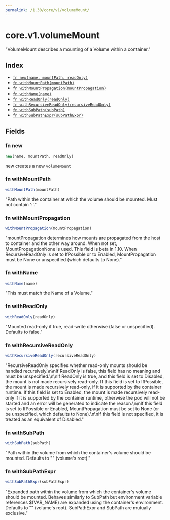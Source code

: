 ```yaml
---
permalink: /1.30/core/v1/volumeMount/
---
```


# core.v1.volumeMount

"VolumeMount describes a mounting of a Volume within a container."

## Index

* [`fn new(name, mountPath, readOnly)`](#fn-new)
* [`fn withMountPath(mountPath)`](#fn-withmountpath)
* [`fn withMountPropagation(mountPropagation)`](#fn-withmountpropagation)
* [`fn withName(name)`](#fn-withname)
* [`fn withReadOnly(readOnly)`](#fn-withreadonly)
* [`fn withRecursiveReadOnly(recursiveReadOnly)`](#fn-withrecursivereadonly)
* [`fn withSubPath(subPath)`](#fn-withsubpath)
* [`fn withSubPathExpr(subPathExpr)`](#fn-withsubpathexpr)

## Fields

### fn new

```ts
new(name, mountPath, readOnly)
```

new creates a new `volumeMount`

### fn withMountPath

```ts
withMountPath(mountPath)
```

"Path within the container at which the volume should be mounted.  Must not contain ':'."

### fn withMountPropagation

```ts
withMountPropagation(mountPropagation)
```

"mountPropagation determines how mounts are propagated from the host to container and the other way around. When not set, MountPropagationNone is used. This field is beta in 1.10. When RecursiveReadOnly is set to IfPossible or to Enabled, MountPropagation must be None or unspecified (which defaults to None)."

### fn withName

```ts
withName(name)
```

"This must match the Name of a Volume."

### fn withReadOnly

```ts
withReadOnly(readOnly)
```

"Mounted read-only if true, read-write otherwise (false or unspecified). Defaults to false."

### fn withRecursiveReadOnly

```ts
withRecursiveReadOnly(recursiveReadOnly)
```

"RecursiveReadOnly specifies whether read-only mounts should be handled recursively.\n\nIf ReadOnly is false, this field has no meaning and must be unspecified.\n\nIf ReadOnly is true, and this field is set to Disabled, the mount is not made recursively read-only.  If this field is set to IfPossible, the mount is made recursively read-only, if it is supported by the container runtime.  If this field is set to Enabled, the mount is made recursively read-only if it is supported by the container runtime, otherwise the pod will not be started and an error will be generated to indicate the reason.\n\nIf this field is set to IfPossible or Enabled, MountPropagation must be set to None (or be unspecified, which defaults to None).\n\nIf this field is not specified, it is treated as an equivalent of Disabled."

### fn withSubPath

```ts
withSubPath(subPath)
```

"Path within the volume from which the container's volume should be mounted. Defaults to \"\" (volume's root)."

### fn withSubPathExpr

```ts
withSubPathExpr(subPathExpr)
```

"Expanded path within the volume from which the container's volume should be mounted. Behaves similarly to SubPath but environment variable references $(VAR_NAME) are expanded using the container's environment. Defaults to \"\" (volume's root). SubPathExpr and SubPath are mutually exclusive."